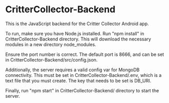 # CritterCollector-Backend
This is the JavaScript backend for the Critter Collector Android app.

To run, make sure you have Node.js installed. Run "npm install" in CritterCollector-Backend directory. This will download the necessary modules in a new directory node_modules.

Ensure the port number is correct. The default port is 8666, and can be set in CritterCollector-Backend/src/config.json.

Additionally, the server requires a valid config var for MongoDB connectivity. This must be set in CritterCollector-Backend/.env, which is a text file that you must create. The key that needs to be set is DB_URI.

Finally, run "npm start" in CritterCollector-Backend/ directory to start the server.

